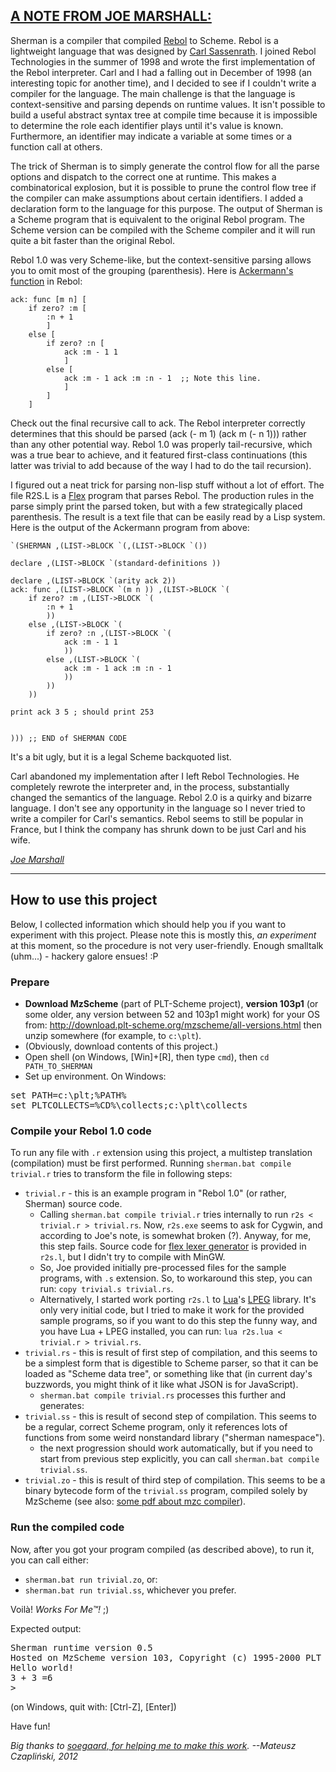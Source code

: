 ## [A NOTE FROM JOE MARSHALL:](http://code.google.com/p/jrm-code-project/wiki/BitsAndPieces)

Sherman is a compiler that compiled [Rebol](http://www.rebol.com/) to Scheme. Rebol is a lightweight language that was designed by [Carl Sassenrath](http://en.wikipedia.org/wiki/Carl_Sassenrath). I joined Rebol Technologies in the summer of 1998 and wrote the first implementation of the Rebol interpreter. Carl and I had a falling out in December of 1998 (an interesting topic for another time), and I decided to see if I couldn't write a compiler for the language. The main challenge is that the language is context-sensitive and parsing depends on runtime values. It isn't possible to build a useful abstract syntax tree at compile time because it is impossible to determine the role each identifier plays until it's value is known. Furthermore, an identifier may indicate a variable at some times or a function call at others. 

The trick of Sherman is to simply generate the control flow for all the parse options and dispatch to the correct one at runtime. This makes a combinatorical explosion, but it is possible to prune the control flow tree if the compiler can make assumptions about certain identifiers. I added a declaration form to the language for this purpose. The output of Sherman is a Scheme program that is equivalent to the original Rebol program. The Scheme version can be compiled with the Scheme compiler and it will run quite a bit faster than the original Rebol. 

Rebol 1.0 was very Scheme-like, but the context-sensitive parsing allows you to omit most of the grouping (parenthesis). Here is [Ackermann's function](http://en.wikipedia.org/wiki/Ackermann_function) in Rebol:

    ack: func [m n] [
        if zero? :m [
            :n + 1
            ]
        else [
            if zero? :n [
                ack :m - 1 1
                ]
            else [
                ack :m - 1 ack :m :n - 1  ;; Note this line.
                ]
            ]
        ]

Check out the final recursive call to ack. The Rebol interpreter correctly determines that this should be parsed (ack (- m 1) (ack m (- n 1))) rather than any other potential way. Rebol 1.0 was properly tail-recursive, which was a true bear to achieve, and it featured first-class continuations (this latter was trivial to add because of the way I had to do the tail recursion). 

I figured out a neat trick for parsing non-lisp stuff without a lot of effort. The file R2S.L is a [Flex](http://flex.sourceforge.net/) program that parses Rebol. The production rules in the parse simply print the parsed token, but with a few strategically placed parenthesis. The result is a text file that can be easily read by a Lisp system. Here is the output of the Ackermann program from above:

    `(SHERMAN ,(LIST->BLOCK `(,(LIST->BLOCK `()) 

    declare ,(LIST->BLOCK `(standard-definitions )) 

    declare ,(LIST->BLOCK `(arity ack 2)) 
    ack: func ,(LIST->BLOCK `(m n )) ,(LIST->BLOCK `(
        if zero? :m ,(LIST->BLOCK `(
            :n + 1
            )) 
        else ,(LIST->BLOCK `(
            if zero? :n ,(LIST->BLOCK `(
                ack :m - 1 1
                )) 
            else ,(LIST->BLOCK `(
                ack :m - 1 ack :m :n - 1
                )) 
            )) 
        )) 

    print ack 3 5 ; should print 253


    ))) ;; END of SHERMAN CODE

It's a bit ugly, but it is a legal Scheme backquoted list. 

Carl abandoned my implementation after I left Rebol Technologies. He completely rewrote the interpreter and, in the process, substantially changed the semantics of the language. Rebol 2.0 is a quirky and bizarre language. I don't see any opportunity in the language so I never tried to write a compiler for Carl's semantics. Rebol seems to still be popular in France, but I think the company has shrunk down to be just Carl and his wife.

_[Joe Marshall](http://code.google.com/p/jrm-code-project/wiki/BitsAndPieces)_

------

## How to use this project

Below, I collected information which should help you if you want to experiment with this project. Please note this is mostly this, *an experiment* at this moment, so the procedure is not very user-friendly. Enough smalltalk (uhm...) - hackery galore ensues! :P

### Prepare

  * **Download MzScheme** (part of PLT-Scheme project), **version 103p1** (or some older, any version between 52 and 103p1 might work) for your OS from: http://download.plt-scheme.org/mzscheme/all-versions.html then unzip somewhere (for example, to `c:\plt`).
  * (Obviously, download contents of this project.)
  * Open shell (on Windows, [Win]+[R], then type `cmd`), then `cd PATH_TO_SHERMAN`
  * Set up environment. On Windows:
<pre>
set PATH=c:\plt;%PATH%
set PLTCOLLECTS=%CD%\collects;c:\plt\collects
</pre>

### Compile your Rebol 1.0 code

To run any file with `.r` extension using this project, a multistep translation (compilation) must be first performed. Running `sherman.bat compile trivial.r` tries to transform the file in following steps:

  * `trivial.r` - this is an example program in "Rebol 1.0" (or rather, Sherman) source code.
     * Calling `sherman.bat compile trivial.r` tries internally to run `r2s < trivial.r > trivial.rs`. Now, `r2s.exe` seems to ask for Cygwin, and according to Joe's note, is somewhat broken (?). Anyway, for me, this step fails. Source code for [flex lexer generator](http://en.wikipedia.org/wiki/Flex_lexical_analyser) is provided in `r2s.l`, but I didn't try to compile with MinGW.
     * So, Joe provided initially pre-processed files for the sample programs, with `.s` extension. So, to workaround this step, you can run: `copy trivial.s trivial.rs`.
     * Alternatively, I started work porting `r2s.l` to [Lua](http://www.lua.org/)'s [LPEG](http://www.inf.puc-rio.br/~roberto/lpeg/) library. It's only very initial code, but I tried to make it work for the provided sample programs, so if you want to do this step the funny way, and you have Lua + LPEG installed, you can run: `lua r2s.lua < trivial.r > trivial.rs`.
  * `trivial.rs` - this is result of first step of compilation, and this seems to be a simplest form that is digestible to Scheme parser, so that it can be loaded as "Scheme data tree", or something like that (in current day's buzzwords, you might think of it like what JSON is for JavaScript).
     * `sherman.bat compile trivial.rs` processes this further and generates:
  * `trivial.ss` - this is result of second step of compilation. This seems to be a regular, correct Scheme program, only it references lots of functions from some weird nonstandard library ("sherman namespace").
     * the next progression should work automatically, but if you need to start from previous step explicitly, you can call `sherman.bat compile trivial.ss`.
  * `trivial.zo` - this is result of third step of compilation. This seems to be a binary bytecode form of the `trivial.ss` program, compiled solely by MzScheme (see also: [some pdf about mzc compiler](http://download.plt-scheme.org/doc/371/pdf/mzc.pdf)).

### Run the compiled code

Now, after you got your program compiled (as described above), to run it, you can call either:
  * `sherman.bat run trivial.zo`, or:
  * `sherman.bat run trivial.ss`, whichever you prefer.

Voilà! *Works For Me&trade;!* ;)

Expected output:

<pre>
Sherman runtime version 0.5
Hosted on MzScheme version 103, Copyright (c) 1995-2000 PLT (Matthew Flatt)
Hello world!
3 + 3 =6
>
</pre>

(on Windows, quit with: [Ctrl-Z], [Enter])

Have fun!

*Big thanks to [soegaard, for helping me to make this work](http://stackoverflow.com/a/12551836/98528). --Mateusz Czapliński, 2012*